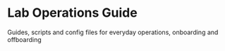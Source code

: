 # Lab Operations Guide
Guides, scripts and config files for everyday operations, onboarding and offboarding
